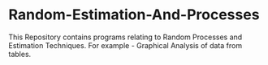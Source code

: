 # Random-Estimation-And-Processes
This Repository contains programs relating to Random Processes and Estimation Techniques. For example - Graphical Analysis of data from tables.
